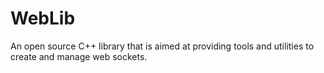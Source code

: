 # WebLib
An open source C++ library that is aimed at providing tools and utilities to create and manage web sockets.
